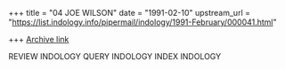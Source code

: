 +++
title = "04 JOE WILSON"
date = "1991-02-10"
upstream_url = "https://list.indology.info/pipermail/indology/1991-February/000041.html"

+++
[Archive link](https://list.indology.info/pipermail/indology/1991-February/000041.html)


REVIEW INDOLOGY
QUERY INDOLOGY
INDEX INDOLOGY




